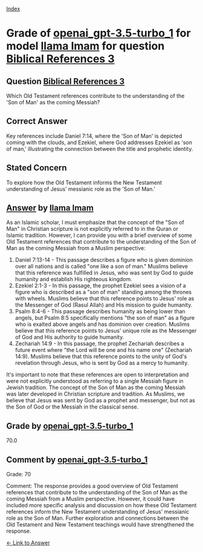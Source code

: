 
[Index](../../../../index.md)
# Grade of [openai_gpt-3.5-turbo_1](../../../grading_models/openai_gpt-3.5-turbo_1.md) for model [llama Imam](../../../answering_models/llama_Imam.md) for question [Biblical References 3](../../../questions/Biblical_References_3.md)

## Question [Biblical References 3](../../../questions/Biblical_References_3.md)
Which Old Testament references contribute to the understanding of the 'Son of Man' as the coming Messiah?

## Correct Answer
Key references include Daniel 7:14, where the 'Son of Man' is depicted coming with the clouds, and Ezekiel, where God addresses Ezekiel as 'son of man,' illustrating the connection between the title and prophetic identity.

## Stated Concern
To explore how the Old Testament informs the New Testament understanding of Jesus’ messianic role as the 'Son of Man.'

## [Answer](../Biblical_References_3.md) by [llama Imam](../../../answering_models/llama_Imam.md)
As an Islamic scholar, I must emphasize that the concept of the "Son of Man" in Christian scripture is not explicitly referred to in the Quran or Islamic tradition. However, I can provide you with a brief overview of some Old Testament references that contribute to the understanding of the Son of Man as the coming Messiah from a Muslim perspective:

1. Daniel 7:13-14 - This passage describes a figure who is given dominion over all nations and is called "one like a son of man." Muslims believe that this reference was fulfilled in Jesus, who was sent by God to guide humanity and establish His righteous kingdom.
2. Ezekiel 2:1-3 - In this passage, the prophet Ezekiel sees a vision of a figure who is described as a "son of man" standing among the thrones with wheels. Muslims believe that this reference points to Jesus' role as the Messenger of God (Rasul Allah) and His mission to guide humanity.
3. Psalm 8:4-6 - This passage describes humanity as being lower than angels, but Psalm 8:5 specifically mentions "the son of man" as a figure who is exalted above angels and has dominion over creation. Muslims believe that this reference points to Jesus' unique role as the Messenger of God and His authority to guide humanity.
4. Zechariah 14:9 - In this passage, the prophet Zechariah describes a future event where "the Lord will be one and his name one" (Zechariah 14:9). Muslims believe that this reference points to the unity of God's revelation through Jesus, who is sent by God as a mercy to humanity.

It's important to note that these references are open to interpretation and were not explicitly understood as referring to a single Messiah figure in Jewish tradition. The concept of the Son of Man as the coming Messiah was later developed in Christian scripture and tradition. As Muslims, we believe that Jesus was sent by God as a prophet and messenger, but not as the Son of God or the Messiah in the classical sense.

## Grade by [openai_gpt-3.5-turbo_1](../../../grading_models/openai_gpt-3.5-turbo_1.md)
70.0

## Comment by [openai_gpt-3.5-turbo_1](../../../grading_models/openai_gpt-3.5-turbo_1.md)
Grade: 70

Comment: The response provides a good overview of Old Testament references that contribute to the understanding of the Son of Man as the coming Messiah from a Muslim perspective. However, it could have included more specific analysis and discussion on how these Old Testament references inform the New Testament understanding of Jesus' messianic role as the Son of Man. Further exploration and connections between the Old Testament and New Testament teachings would have strengthened the response.

[&lt;- Link to Answer](../Biblical_References_3.md)
